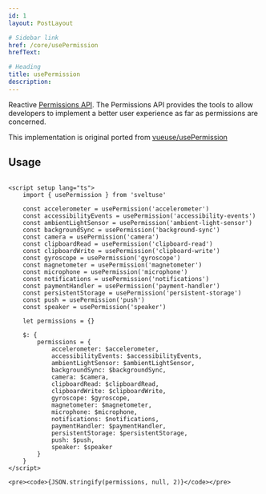 ```yaml
---
id: 1
layout: PostLayout

# Sidebar link
href: /core/usePermission
hrefText:

# Heading
title: usePermission
description:
---
```


Reactive [Permissions API](https://developer.mozilla.org/en-US/docs/Web/API/Permissions_API). The Permissions API provides the tools to allow developers to implement a better user experience as far as permissions are concerned.

This implementation is original ported from [vueuse/usePermission](https://vueuse.org/core/usePermission)

## Usage

```svelte example

<script setup lang="ts">
	import { usePermission } from 'sveltuse'

	const accelerometer = usePermission('accelerometer')
	const accessibilityEvents = usePermission('accessibility-events')
	const ambientLightSensor = usePermission('ambient-light-sensor')
	const backgroundSync = usePermission('background-sync')
	const camera = usePermission('camera')
	const clipboardRead = usePermission('clipboard-read')
	const clipboardWrite = usePermission('clipboard-write')
	const gyroscope = usePermission('gyroscope')
	const magnetometer = usePermission('magnetometer')
	const microphone = usePermission('microphone')
	const notifications = usePermission('notifications')
	const paymentHandler = usePermission('payment-handler')
	const persistentStorage = usePermission('persistent-storage')
	const push = usePermission('push')
	const speaker = usePermission('speaker')

	let permissions = {}

	$: {
		permissions = {
			accelerometer: $accelerometer,
			accessibilityEvents: $accessibilityEvents,
			ambientLightSensor: $ambientLightSensor,
			backgroundSync: $backgroundSync,
			camera: $camera,
			clipboardRead: $clipboardRead,
			clipboardWrite: $clipboardWrite,
			gyroscope: $gyroscope,
			magnetometer: $magnetometer,
			microphone: $microphone,
			notifications: $notifications,
			paymentHandler: $paymentHandler,
			persistentStorage: $persistentStorage,
			push: $push,
			speaker: $speaker
		}
	}
</script>

<pre><code>{JSON.stringify(permissions, null, 2)}</code></pre>

```
